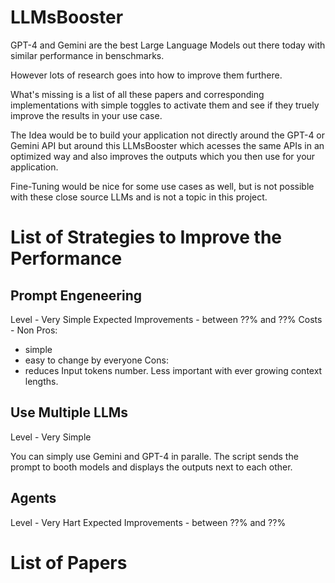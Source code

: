 # LLMsBooster
GPT-4 and Gemini are the best Large Language Models out there today with similar performance in benschmarks.

However lots of research goes into how to improve them furthere.

What's missing is a list of all these papers and corresponding implementations with simple toggles to activate them and see if they truely improve the results in your use case.

The Idea would be to build your application not directly around the GPT-4 or Gemini API but around this LLMsBooster which acesses the same APIs in an optimized way and also improves the outputs which you then use for your application.

Fine-Tuning would be nice for some use cases as well, but is not possible with these close source LLMs and is not a topic in this project.

# List of Strategies to Improve the Performance

## Prompt Engeneering

Level - Very Simple
Expected Improvements - between ??% and ??%
Costs - Non 
Pros:
- simple
- easy to change by everyone
Cons:
- reduces Input tokens number. Less important with ever growing context lengths.

## Use Multiple LLMs

Level - Very Simple

You can simply use Gemini and GPT-4 in paralle. The script sends the prompt to booth models and displays the outputs next to each other.



## Agents

Level - Very Hart
Expected Improvements - between ??% and ??%

# List of Papers



